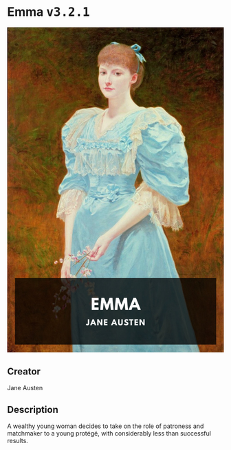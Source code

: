 
# Emma <kbd>v3.2.1</kbd>

<center>
  <img src="./cover-1024.jpg"/>
</center>

## Creator
Jane Austen

## Description
A wealthy young woman decides to take on the role of patroness and matchmaker to a young protégé, with considerably less than successful results.
